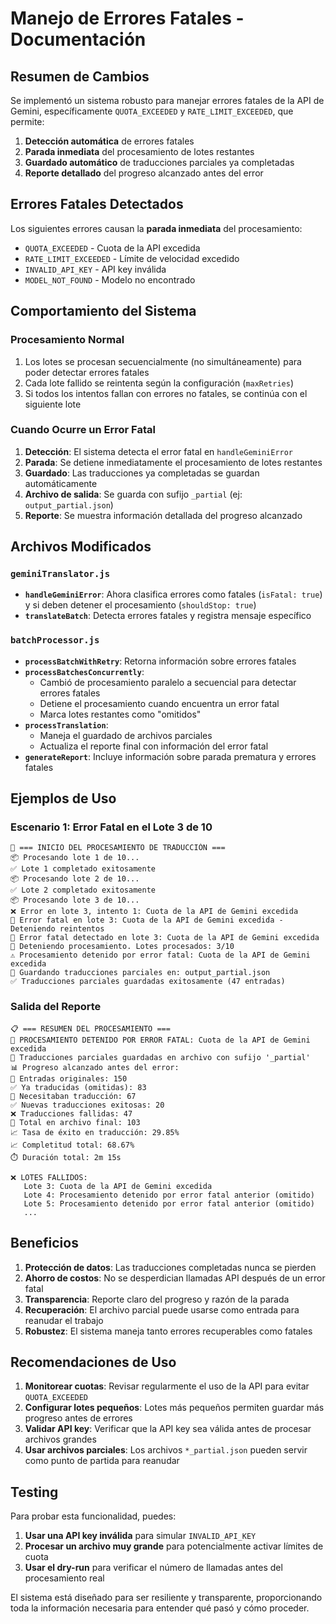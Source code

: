 # Manejo de Errores Fatales - Documentación

## Resumen de Cambios

Se implementó un sistema robusto para manejar errores fatales de la API de Gemini, específicamente `QUOTA_EXCEEDED` y `RATE_LIMIT_EXCEEDED`, que permite:

1. **Detección automática** de errores fatales
2. **Parada inmediata** del procesamiento de lotes restantes
3. **Guardado automático** de traducciones parciales ya completadas
4. **Reporte detallado** del progreso alcanzado antes del error

## Errores Fatales Detectados

Los siguientes errores causan la **parada inmediata** del procesamiento:

- `QUOTA_EXCEEDED` - Cuota de la API excedida
- `RATE_LIMIT_EXCEEDED` - Límite de velocidad excedido  
- `INVALID_API_KEY` - API key inválida
- `MODEL_NOT_FOUND` - Modelo no encontrado

## Comportamiento del Sistema

### Procesamiento Normal
1. Los lotes se procesan secuencialmente (no simultáneamente) para poder detectar errores fatales
2. Cada lote fallido se reintenta según la configuración (`maxRetries`)
3. Si todos los intentos fallan con errores no fatales, se continúa con el siguiente lote

### Cuando Ocurre un Error Fatal
1. **Detección**: El sistema detecta el error fatal en `handleGeminiError`
2. **Parada**: Se detiene inmediatamente el procesamiento de lotes restantes
3. **Guardado**: Las traducciones ya completadas se guardan automáticamente
4. **Archivo de salida**: Se guarda con sufijo `_partial` (ej: `output_partial.json`)
5. **Reporte**: Se muestra información detallada del progreso alcanzado

## Archivos Modificados

### `geminiTranslator.js`
- **`handleGeminiError`**: Ahora clasifica errores como fatales (`isFatal: true`) y si deben detener el procesamiento (`shouldStop: true`)
- **`translateBatch`**: Detecta errores fatales y registra mensaje específico

### `batchProcessor.js`
- **`processBatchWithRetry`**: Retorna información sobre errores fatales
- **`processBatchesConcurrently`**: 
  - Cambió de procesamiento paralelo a secuencial para detectar errores fatales
  - Detiene el procesamiento cuando encuentra un error fatal
  - Marca lotes restantes como "omitidos"
- **`processTranslation`**: 
  - Maneja el guardado de archivos parciales
  - Actualiza el reporte final con información del error fatal
- **`generateReport`**: Incluye información sobre parada prematura y errores fatales

## Ejemplos de Uso

### Escenario 1: Error Fatal en el Lote 3 de 10
```
🎯 === INICIO DEL PROCESAMIENTO DE TRADUCCIÓN ===
📦 Procesando lote 1 de 10...
✅ Lote 1 completado exitosamente
📦 Procesando lote 2 de 10...
✅ Lote 2 completado exitosamente
📦 Procesando lote 3 de 10...
❌ Error en lote 3, intento 1: Cuota de la API de Gemini excedida
🛑 Error fatal en lote 3: Cuota de la API de Gemini excedida - Deteniendo reintentos
🛑 Error fatal detectado en lote 3: Cuota de la API de Gemini excedida
🛑 Deteniendo procesamiento. Lotes procesados: 3/10
⚠️ Procesamiento detenido por error fatal: Cuota de la API de Gemini excedida
💾 Guardando traducciones parciales en: output_partial.json
✅ Traducciones parciales guardadas exitosamente (47 entradas)
```

### Salida del Reporte
```
📋 === RESUMEN DEL PROCESAMIENTO ===
🛑 PROCESAMIENTO DETENIDO POR ERROR FATAL: Cuota de la API de Gemini excedida
💾 Traducciones parciales guardadas en archivo con sufijo '_partial'
📊 Progreso alcanzado antes del error:
📝 Entradas originales: 150
✅ Ya traducidas (omitidas): 83
🔄 Necesitaban traducción: 67
✅ Nuevas traducciones exitosas: 20
❌ Traducciones fallidas: 47
📄 Total en archivo final: 103
📈 Tasa de éxito en traducción: 29.85%
📈 Completitud total: 68.67%
⏱️ Duración total: 2m 15s

❌ LOTES FALLIDOS:
   Lote 3: Cuota de la API de Gemini excedida
   Lote 4: Procesamiento detenido por error fatal anterior (omitido)
   Lote 5: Procesamiento detenido por error fatal anterior (omitido)
   ...
```

## Beneficios

1. **Protección de datos**: Las traducciones completadas nunca se pierden
2. **Ahorro de costos**: No se desperdician llamadas API después de un error fatal
3. **Transparencia**: Reporte claro del progreso y razón de la parada
4. **Recuperación**: El archivo parcial puede usarse como entrada para reanudar el trabajo
5. **Robustez**: El sistema maneja tanto errores recuperables como fatales

## Recomendaciones de Uso

1. **Monitorear cuotas**: Revisar regularmente el uso de la API para evitar `QUOTA_EXCEEDED`
2. **Configurar lotes pequeños**: Lotes más pequeños permiten guardar más progreso antes de errores
3. **Validar API key**: Verificar que la API key sea válida antes de procesar archivos grandes
4. **Usar archivos parciales**: Los archivos `*_partial.json` pueden servir como punto de partida para reanudar

## Testing

Para probar esta funcionalidad, puedes:

1. **Usar una API key inválida** para simular `INVALID_API_KEY`
2. **Procesar un archivo muy grande** para potencialmente activar límites de cuota
3. **Usar el dry-run** para verificar el número de llamadas antes del procesamiento real

El sistema está diseñado para ser resiliente y transparente, proporcionando toda la información necesaria para entender qué pasó y cómo proceder.